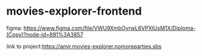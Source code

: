 # movies-explorer-frontend

figma: https://www.figma.com/file/VWU9XmbOyrwL6VPXlUsM1X/Diploma-(Copy)?node-id=891%3A3857

link to project:https://amir.movies-explorer.nomoreparties.sbs
